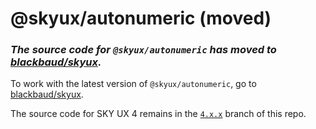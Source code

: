 # @skyux/autonumeric (moved)

### *The source code for `@skyux/autonumeric` has moved to [blackbaud/skyux](https://github.com/blackbaud/skyux).*

To work with the latest version of `@skyux/autonumeric`, go to [blackbaud/skyux](https://github.com/blackbaud/skyux).

The source code for SKY UX 4 remains in the [`4.x.x`](https://github.com/blackbaud/skyux-autonumeric/tree/4.x.x) branch of this repo.
